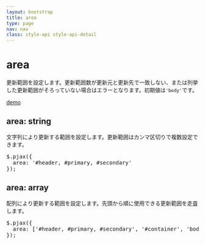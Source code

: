 ```yaml
---
layout: bootstrap
title: area
type: page
nav: nav
class: style-api style-api-detail
---
```


# area
更新範囲を設定します。更新範囲数が更新元と更新先で一致しない、または列挙した更新範囲がそろっていない場合はエラーとなります。初期値は`'body'`です。

<a href="{{ site.basepath }}demo/area/" target="_blank" class="btn btn-primary" role="button">demo</a>

## area: string
文字列により更新する範囲を設定します。更新範囲はカンマ区切りで複数設定できます。

<pre class="sh brush: js;">
$.pjax({
  area: '#header, #primary, #secondary'
});
</pre>

## area: array
配列により更新する範囲を設定します。先頭から順に使用できる更新範囲を走査します。

<pre class="sh brush: js;">
$.pjax({
  area: ['#header, #primary, #secondary', '#container', 'body']
});
</pre>
